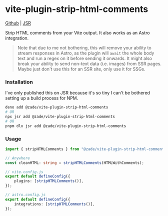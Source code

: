 # vite-plugin-strip-html-comments

[Github](https://github.com/zadeviggers/vite-plugin-strip-html-comments) | [JSR](https://jsr.io/@zade/vite-plugin-strip-html-comments)

Strip HTML comments from your Vite output. It also works as an Astro integration.

> Note that due to me not bothering, this will remove your ability to stream responses in Astro, as the plugin will `await` the whole body text and run a regex on it before sending it onwards. It might also break your ability to send non-text data (i.e. images) from SSR pages. Maybe just don't use this for an SSR site, only use it for SSGs.

### Installation

I've only published this on JSR because it's so tiny I can't be bothered setting up a build process for NPM.

```sh
deno add @zade/vite-plugin-strip-html-comments
# OR
npx jsr add @zade/vite-plugin-strip-html-comments
# OR
pnpm dlx jsr add @zade/vite-plugin-strip-html-comments
```

### Usage

```ts
import { stripHTMLComments } from "@zade/vite-plugin-strip-html-comments";

// Anywhere
const cleanHTML: string = stripHTMLComments(HTMLWithComments);

// vite.config.js
export default defineConfig({
	plugins: [stripHTMLComments()],
});

// astro.config.js
export default defineConfig({
	integrations: [stripHTMLComments()],
});
```
